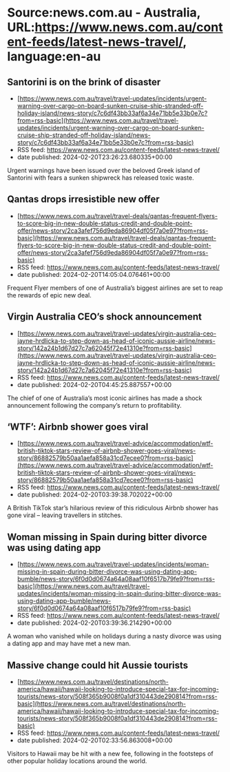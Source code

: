 # Source:news.com.au - Australia, URL:https://www.news.com.au/content-feeds/latest-news-travel/, language:en-au

## Santorini is on the brink of disaster
 - [https://www.news.com.au/travel/travel-updates/incidents/urgent-warning-over-cargo-on-board-sunken-cruise-ship-stranded-off-holiday-island/news-story/c7c6df43bb33af6a34e71bb5e33b0e7c?from=rss-basic](https://www.news.com.au/travel/travel-updates/incidents/urgent-warning-over-cargo-on-board-sunken-cruise-ship-stranded-off-holiday-island/news-story/c7c6df43bb33af6a34e71bb5e33b0e7c?from=rss-basic)
 - RSS feed: https://www.news.com.au/content-feeds/latest-news-travel/
 - date published: 2024-02-20T23:26:23.680335+00:00

Urgent warnings have been issued over the beloved Greek island of Santorini with fears a sunken shipwreck has released toxic waste.

## Qantas drops irresistible new offer
 - [https://www.news.com.au/travel/travel-deals/qantas-frequent-flyers-to-score-big-in-new-double-status-credit-and-double-point-offer/news-story/2ca3afef756d9eda86904df05f7a0e97?from=rss-basic](https://www.news.com.au/travel/travel-deals/qantas-frequent-flyers-to-score-big-in-new-double-status-credit-and-double-point-offer/news-story/2ca3afef756d9eda86904df05f7a0e97?from=rss-basic)
 - RSS feed: https://www.news.com.au/content-feeds/latest-news-travel/
 - date published: 2024-02-20T14:05:04.076461+00:00

Frequent Flyer members of one of Australia’s biggest airlines are set to reap the rewards of epic new deal.

## Virgin Australia CEO’s shock announcement
 - [https://www.news.com.au/travel/travel-updates/virgin-australia-ceo-jayne-hrdlicka-to-step-down-as-head-of-iconic-aussie-airline/news-story/142a24b1d67d27c7a62045f72e41310e?from=rss-basic](https://www.news.com.au/travel/travel-updates/virgin-australia-ceo-jayne-hrdlicka-to-step-down-as-head-of-iconic-aussie-airline/news-story/142a24b1d67d27c7a62045f72e41310e?from=rss-basic)
 - RSS feed: https://www.news.com.au/content-feeds/latest-news-travel/
 - date published: 2024-02-20T04:45:25.887557+00:00

The chief of one of Australia’s most iconic airlines has made a shock announcement following the company’s return to profitability.

## ‘WTF’: Airbnb shower goes viral
 - [https://www.news.com.au/travel/travel-advice/accommodation/wtf-british-tiktok-stars-review-of-airbnb-shower-goes-viral/news-story/86882579b50aa1aefa858a31cd7ecee0?from=rss-basic](https://www.news.com.au/travel/travel-advice/accommodation/wtf-british-tiktok-stars-review-of-airbnb-shower-goes-viral/news-story/86882579b50aa1aefa858a31cd7ecee0?from=rss-basic)
 - RSS feed: https://www.news.com.au/content-feeds/latest-news-travel/
 - date published: 2024-02-20T03:39:38.702022+00:00

A British TikTok star’s hilarious review of this ridiculous Airbnb shower has gone viral – leaving travellers in stitches.

## Woman missing in Spain during bitter divorce was using dating app
 - [https://www.news.com.au/travel/travel-updates/incidents/woman-missing-in-spain-during-bitter-divorce-was-using-dating-app-bumble/news-story/6f0d0d0674a64a08aaf10f6517b79fe9?from=rss-basic](https://www.news.com.au/travel/travel-updates/incidents/woman-missing-in-spain-during-bitter-divorce-was-using-dating-app-bumble/news-story/6f0d0d0674a64a08aaf10f6517b79fe9?from=rss-basic)
 - RSS feed: https://www.news.com.au/content-feeds/latest-news-travel/
 - date published: 2024-02-20T03:39:36.214290+00:00

A woman who vanished while on holidays during a nasty divorce was using a dating app and may have met a new man.

## Massive change could hit Aussie tourists
 - [https://www.news.com.au/travel/destinations/north-america/hawaii/hawaii-looking-to-introduce-special-tax-for-incoming-tourists/news-story/508f365b9008f0a1df310443de290814?from=rss-basic](https://www.news.com.au/travel/destinations/north-america/hawaii/hawaii-looking-to-introduce-special-tax-for-incoming-tourists/news-story/508f365b9008f0a1df310443de290814?from=rss-basic)
 - RSS feed: https://www.news.com.au/content-feeds/latest-news-travel/
 - date published: 2024-02-20T02:33:56.863008+00:00

Visitors to Hawaii may be hit with a new fee, following in the footsteps of other popular holiday locations around the world.

